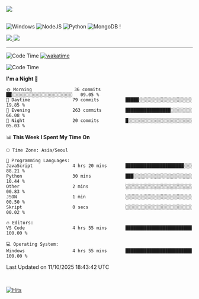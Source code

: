 ![](https://github-readme-stats.vercel.app/api?username=goodcoddeo&theme=dark&show_icons=true&hide_border=false&include_all_commits=false&count_private=true) <br/><br/>

![Windows](	https://img.shields.io/badge/Windows-0078D6?style=for-the-badge&logo=windows&logoColor=white)
![NodeJS](https://img.shields.io/badge/node.js-6DA55F?style=for-the-badge&logo=node.js&logoColor=white) 
![Python](https://img.shields.io/badge/Python-3776AB?style=for-the-badge&logo=python&logoColor=white) 
![MongoDB](https://img.shields.io/badge/MongoDB-%234ea94b.svg?style=for-the-badge&logo=mongodb&logoColor=white) !

<a href="mailto:mail@goodc.xyz">
<img src="https://img.shields.io/badge/Gmail-D14836?style=for-the-badge&logo=gmail&logoColor=white">
</a>
<a href="mailto:mail@goodc.xyz">
<img src="https://img.shields.io/badge/ProtonMail-8B89CC?style=for-the-badge&logo=protonmail&logoColor=white">
</a>



---

![Code Time]( )
[![wakatime](https://wakatime.com/badge/user/1b7a75a2-ed59-4a19-ad1e-fc4d230c9d40/project/d6c16526-e041-41c3-9da2-c3d22cec6852.svg)](https://wakatime.com/badge/user/1b7a75a2-ed59-4a19-ad1e-fc4d230c9d40/project/d6c16526-e041-41c3-9da2-c3d22cec6852)

<!--START_SECTION:waka-->
![Code Time](http://img.shields.io/badge/Code%20Time-154%20hrs%2039%20mins-blue)

**I'm a Night 🦉** 

```text
🌞 Morning                36 commits          ██░░░░░░░░░░░░░░░░░░░░░░░   09.05 % 
🌆 Daytime                79 commits          █████░░░░░░░░░░░░░░░░░░░░   19.85 % 
🌃 Evening                263 commits         █████████████████░░░░░░░░   66.08 % 
🌙 Night                  20 commits          █░░░░░░░░░░░░░░░░░░░░░░░░   05.03 % 
```


📊 **This Week I Spent My Time On** 

```text
🕑︎ Time Zone: Asia/Seoul

💬 Programming Languages: 
JavaScript               4 hrs 20 mins       ██████████████████████░░░   88.21 % 
Python                   30 mins             ███░░░░░░░░░░░░░░░░░░░░░░   10.44 % 
Other                    2 mins              ░░░░░░░░░░░░░░░░░░░░░░░░░   00.83 % 
JSON                     1 min               ░░░░░░░░░░░░░░░░░░░░░░░░░   00.50 % 
Skript                   0 secs              ░░░░░░░░░░░░░░░░░░░░░░░░░   00.02 % 

🔥 Editors: 
VS Code                  4 hrs 55 mins       █████████████████████████   100.00 % 

💻 Operating System: 
Windows                  4 hrs 55 mins       █████████████████████████   100.00 % 
```


 Last Updated on 11/10/2025 18:43:42 UTC
<!--END_SECTION:waka-->

<br>

[![Hits](https://hits.seeyoufarm.com/api/count/incr/badge.svg?url=https%3A%2F%2Fgithub.com%2Fgoodcoddeo&count_bg=%2379C83D&title_bg=%23555555&icon=&icon_color=%23E7E7E7&title=hits&edge_flat=false)](https://hits.seeyoufarm.com)
